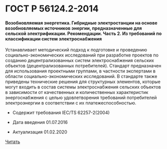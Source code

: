 # ГОСТ Р 56124.2-2014

#### Возобновляемая энергетика. Гибридные электростанции на основе возобновляемых источников энергии, предназначенные для сельской электрификации. Рекомендации. Часть 2. Из требований по классификации систем электроснабжения

Устанавливает методический подход к подготовке и проведению социально-экономических исследований при разработке проектов по созданию децентрализованных систем электроснабжения сельских объектов (децентрализованных потребителей). Стандарт предназначен для использования проектными группами, в частности экспертами в области социально-экономических исследований. В стандарте также приведены технические решения для структурных элементов, которые могут входить в состав системы электроснабжения сельских объектов в зависимости от качественных и количественных характеристик энергоснабжения с целью удовлетворения требований потребителей электроэнергии в соответствии с их платежеспособностью.

- Содержит требования IEC/TS 62257-2(2004)

- Дата введения	01.07.2016
- Актуализация	01.02.2020

<a href="~/files/56124.2-2014.pdf" onclick="openPdf('56124.2-2014.pdf', 'application/pdf');">Читать</a>